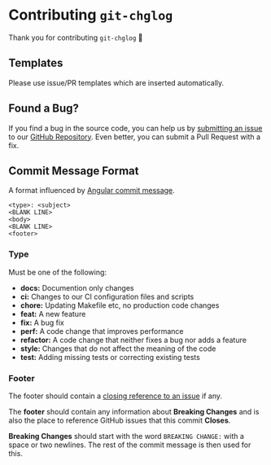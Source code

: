 # Contributing `git-chglog`

Thank you for contributing `git-chglog` :tada:

## Templates

Please use issue/PR templates which are inserted automatically.

## Found a Bug?

If you find a bug in the source code, you can help us by [submitting an issue]
to our [GitHub Repository]. Even better, you can submit a Pull Request with a
fix.

## Commit Message Format

A format influenced by [Angular commit message].

```text
<type>: <subject>
<BLANK LINE>
<body>
<BLANK LINE>
<footer>
```

### Type

Must be one of the following:

- **docs:** Documention only changes
- **ci:** Changes to our CI configuration files and scripts
- **chore:** Updating Makefile etc, no production code changes
- **feat:** A new feature
- **fix:** A bug fix
- **perf:** A code change that improves performance
- **refactor:** A code change that neither fixes a bug nor adds a feature
- **style:** Changes that do not affect the meaning of the code
- **test:** Adding missing tests or correcting existing tests

### Footer

The footer should contain a [closing reference to an issue] if any.

The **footer** should contain any information about **Breaking Changes** and is
also the place to reference GitHub issues that this commit **Closes**.

**Breaking Changes** should start with the word `BREAKING CHANGE:` with a space
or two newlines. The rest of the commit message is then used for this.

[submitting an issue]: https://github.com/davidalpert/git-chglog/issues
[GitHub Repository]: https://github.com/davidalpert/git-chglog
[Angular commit message]: https://github.com/angular/angular/blob/master/CONTRIBUTING.md#commit-message-format
[closing reference to an issue]: https://help.github.com/articles/closing-issues-via-commit-messages/